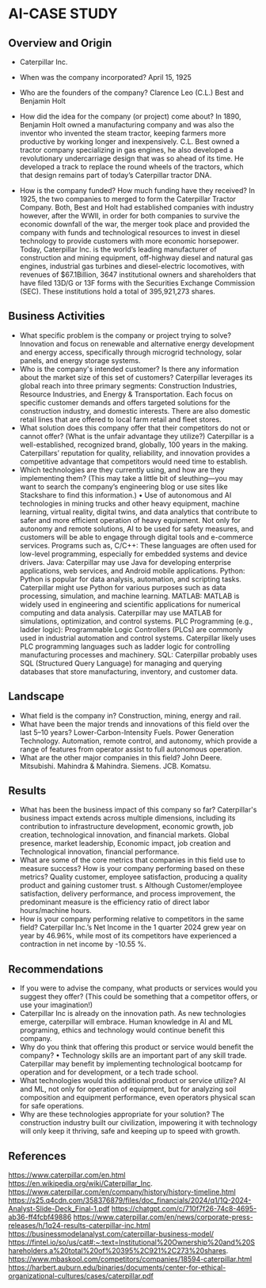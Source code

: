 # AI-CASE STUDY

## Overview and Origin

* Caterpillar Inc.

* When was the company incorporated?
 April 15, 1925
* Who are the founders of the company?
Clarence Leo (C.L.) Best and Benjamin Holt
* How did the idea for the company (or project) come about?
In 1890, Benjamin Holt owned a manufacturing company and was also the inventor who invented the steam tractor, keeping farmers more productive by working longer and inexpensively.  C.L. Best owned a tractor company specializing in gas engines, he also developed a revolutionary undercarriage design that was so ahead of its time. He developed a track to replace the round wheels of the tractors, which that design remains part of today’s Caterpillar tractor DNA. 
* How is the company funded? How much funding have they received?
In 1925, the two companies to merged to form the Caterpillar Tractor Company. Both, Best and Holt had established companies with industry however, after the WWII, in order for both companies to survive the economic downfall of the war, the merger took place and provided the company with funds and technological resources to invest in diesel technology to provide customers with more economic horsepower. Today, Caterpillar Inc. is the world’s leading manufacturer of construction and mining equipment, off-highway diesel and natural gas engines, industrial gas turbines and diesel-electric locomotives, with revenues of $67.1Billion, 3647 institutional owners and shareholders that have filed 13D/G or 13F forms with the Securities Exchange Commission (SEC). These institutions hold a total of 395,921,273 shares. 
## Business Activities

* What specific problem is the company or project trying to solve?
Innovation and focus on renewable and alternative energy development and energy access, specifically through microgrid technology, solar panels, and energy storage systems.
* Who is the company's intended customer? Is there any information about the market size of this set of customers?
Caterpillar leverages its global reach into three primary segments: Construction Industries, Resource Industries, and Energy & Transportation. Each focus on specific customer demands and offers targeted solutions for the construction industry, and domestic interests.  There are also domestic retail lines that are offered to local farm retail and fleet stores. 
* What solution does this company offer that their competitors do not or cannot offer? (What is the unfair advantage they utilize?)
Caterpillar is a well-established, recognized brand, globally, 100 years in the making.  Caterpillars’ reputation for quality, reliability, and innovation provides a competitive advantage that competitors would need time to establish.  
* Which technologies are they currently using, and how are they implementing them? (This may take a little bit of sleuthing&mdash;you may want to search the company’s engineering blog or use sites like Stackshare to find this information.)
•	Use of autonomous and AI technologies in mining trucks and other heavy equipment, machine learning, virtual reality, digital twins, and data analytics that contribute to safer and more efficient operation of heavy equipment. Not only for autonomy and remote solutions, AI to be used for safety measures, and customers will be able to engage through digital tools and e-commerce services. Programs such as, C/C++: These languages are often used for low-level programming, especially for embedded systems and device drivers. Java: Caterpillar may use Java for developing enterprise applications, web services, and Android mobile applications.  Python: Python is popular for data analysis, automation, and scripting tasks. Caterpillar might use Python for various purposes such as data processing, simulation, and machine learning.  MATLAB: MATLAB is widely used in engineering and scientific applications for numerical computing and data analysis. Caterpillar may use MATLAB for simulations, optimization, and control systems.  PLC Programming (e.g., ladder logic): Programmable Logic Controllers (PLCs) are commonly used in industrial automation and control systems. Caterpillar likely uses PLC programming languages such as ladder logic for controlling manufacturing processes and machinery. SQL: Caterpillar probably uses SQL (Structured Query Language) for managing and querying databases that store manufacturing, inventory, and customer data.
## Landscape

* What field is the company in?
Construction, mining, energy and rail.
* What have been the major trends and innovations of this field over the last 5&ndash;10 years?
Lower-Carbon-Intensity Fuels. Power Generation Technology. Automation, remote control, and autonomy, which provide a range of features from operator assist to full autonomous operation.
* What are the other major companies in this field?
John Deere.
Mitsubishi.
Mahindra & Mahindra.
Siemens.
JCB.
Komatsu.
## Results

* What has been the business impact of this company so far?
 Caterpillar's business impact extends across multiple dimensions, including its contribution to infrastructure development, economic growth, job creation, technological innovation, and financial markets. Global presence, market leadership, Economic impact, job creation and Technological innovation, financial performance.
* What are some of the core metrics that companies in this field use to measure success? How is your company performing based on these metrics?
Quality customer, employee satisfaction, producing a quality product and gaining customer trust.  s Although Customer/employee satisfaction, delivery performance, and process improvement, the predominant measure is the efficiency ratio of direct labor hours/machine hours.
* How is your company performing relative to competitors in the same field?
Caterpillar Inc.’s Net Income in the 1 quarter 2024 grew year on year by 46.96%, while most of its competitors have experienced a contraction in net income by -10.55 %.
## Recommendations

* If you were to advise the company, what products or services would you suggest they offer? (This could be something that a competitor offers, or use your imagination!)
* Caterpillar Inc is already on the innovation path.  As new technologies emerge, caterpillar will embrace. Human knowledge in AI and ML programing, ethics and technology would continue benefit this company.
* Why do you think that offering this product or service would benefit the company?
•	Technology skills are an important part of any skill trade.  Caterpillar may benefit by implementing technological bootcamp for operation and for development, or a tech trade school.
* What technologies would this additional product or service utilize?
AI and ML, not only for operation of equipment, but for analyzing soil composition and equipment performance, even operators physical scan for safe operations.
* Why are these technologies appropriate for your solution?
The construction industry built our civilization, impowering it with technology will only keep it thriving, safe and keeping up to speed with growth.
## References 
https://www.caterpillar.com/en.html
https://en.wikipedia.org/wiki/Caterpillar_Inc.
https://www.caterpillar.com/en/company/history/history-timeline.html
https://s25.q4cdn.com/358376879/files/doc_financials/2024/q1/1Q-2024-Analyst-Slide-Deck_Final-1.pdf
https://chatgpt.com/c/710f7f26-74c8-4695-ab36-ff4fcbf49886
https://www.caterpillar.com/en/news/corporate-press-releases/h/1q24-results-caterpillar-inc.html
https://businessmodelanalyst.com/caterpillar-business-model/
https://fintel.io/so/us/cat#:~:text=Institutional%20Ownership%20and%20Shareholders,a%20total%20of%20395%2C921%2C273%20shares.
https://www.mbaskool.com/competitors/companies/18594-caterpillar.html
https://harbert.auburn.edu/binaries/documents/center-for-ethical-organizational-cultures/cases/caterpillar.pdf
